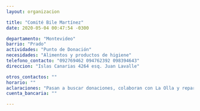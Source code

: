 ```yaml
---
layout: organizacion

title: "Comité Bile Martínez"
date: 2020-05-04 00:47:54 -0300

departamento: "Montevideo"
barrio: "Prado"
actividades: "Punto de Donación"
necesidades: "Alimentos y productos de higiene"
telefono_contacto: "092769462 094762392 098394643"
direccion: "Islas Canarias 4264 esq. Juan Lavalle"

otros_contactos: ""
horario: ""
aclaraciones: "Pasan a buscar donaciones, colaboran con La Olla y reparten en zonas vulnerables"
cuenta_bancaria: ""

---
```

